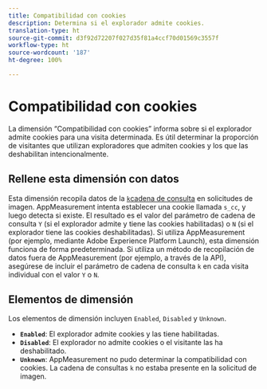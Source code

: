 ```yaml
---
title: Compatibilidad con cookies
description: Determina si el explorador admite cookies.
translation-type: ht
source-git-commit: d3f92d72207f027d35f81a4ccf70d01569c3557f
workflow-type: ht
source-wordcount: '187'
ht-degree: 100%

---
```



# Compatibilidad con cookies

La dimensión “Compatibilidad con cookies” informa sobre si el explorador admite cookies para una visita determinada. Es útil determinar la proporción de visitantes que utilizan exploradores que admiten cookies y los que las deshabilitan intencionalmente.

## Rellene esta dimensión con datos

Esta dimensión recopila datos de la [`k`cadena de consulta](/help/implement/validate/query-parameters.md) en solicitudes de imagen. AppMeasurement intenta establecer una cookie llamada `s_cc`, y luego detecta si existe. El resultado es el valor del parámetro de cadena de consulta `Y` (si el explorador admite y tiene las cookies habilitadas) o `N` (si el explorador tiene las cookies deshabilitadas). Si utiliza AppMeasurement (por ejemplo, mediante Adobe Experience Platform Launch), esta dimensión funciona de forma predeterminada. Si utiliza un método de recopilación de datos fuera de AppMeasurement (por ejemplo, a través de la API), asegúrese de incluir el parámetro de cadena de consulta `k` en cada visita individual con el valor `Y` o `N`.

## Elementos de dimensión

Los elementos de dimensión incluyen `Enabled`, `Disabled` y `Unknown`.

* **`Enabled`**: El explorador admite cookies y las tiene habilitadas.
* **`Disabled`**: El explorador no admite cookies o el visitante las ha deshabilitado.
* **`Unknown`**: AppMeasurement no pudo determinar la compatibilidad con cookies. La cadena de consultas `k` no estaba presente en la solicitud de imagen.
